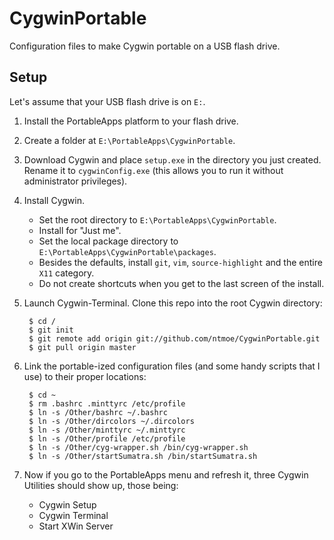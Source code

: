 CygwinPortable
==============

Configuration files to make Cygwin portable on a USB flash drive.

Setup
-----

Let's assume that your USB flash drive is on `E:`.

1. Install the PortableApps platform to your flash drive.

2. Create a folder at `E:\PortableApps\CygwinPortable`.

3. Download Cygwin and place `setup.exe` in the directory you just created. Rename it to `cygwinConfig.exe` (this allows you to run it without administrator privileges).

4. Install Cygwin.
	- Set the root directory to `E:\PortableApps\CygwinPortable`. 
	- Install for "Just me".
	- Set the local package directory to `E:\PortableApps\CygwinPortable\packages`.
	- Besides the defaults, install `git`, `vim`, `source-highlight` and the entire `X11` category.
	- Do not create shortcuts when you get to the last screen of the install.

5. Launch Cygwin-Terminal. Clone this repo into the root Cygwin directory:

		$ cd /
		$ git init
		$ git remote add origin git://github.com/ntmoe/CygwinPortable.git
		$ git pull origin master

6. Link the portable-ized configuration files (and some handy scripts that I use) to their proper locations:
			
		$ cd ~
		$ rm .bashrc .minttyrc /etc/profile
		$ ln -s /Other/bashrc ~/.bashrc
		$ ln -s /Other/dircolors ~/.dircolors
		$ ln -s /Other/minttyrc ~/.minttyrc
		$ ln -s /Other/profile /etc/profile
		$ ln -s /Other/cyg-wrapper.sh /bin/cyg-wrapper.sh
		$ ln -s /Other/startSumatra.sh /bin/startSumatra.sh

7. Now if you go to the PortableApps menu and refresh it, three Cygwin Utilities should show up, those being:
	- Cygwin Setup
	- Cygwin Terminal
	- Start XWin Server

